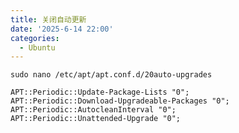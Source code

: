 ```yaml
---
title: 关闭自动更新
date: '2025-6-14 22:00'
categories:
  - Ubuntu
---
```

`sudo nano /etc/apt/apt.conf.d/20auto-upgrades`
```plaintext
APT::Periodic::Update-Package-Lists "0";
APT::Periodic::Download-Upgradeable-Packages "0";
APT::Periodic::AutocleanInterval "0";
APT::Periodic::Unattended-Upgrade "0";
```
